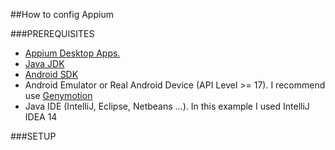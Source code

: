 ##How to config Appium

###PREREQUISITES
* [Appium Desktop Apps.](http://appium.io/downloads.html)
* [Java JDK](http://www.oracle.com/technetwork/java/javase/downloads/index.html)
* [Android SDK](https://developer.android.com/sdk/index.html)
* Android Emulator or Real Android Device (API Level >= 17). I recommend use [Genymotion](https://www.genymotion.com/)
* Java IDE (IntelliJ, Eclipse, Netbeans ...). In this example I used IntelliJ IDEA 14

###SETUP

